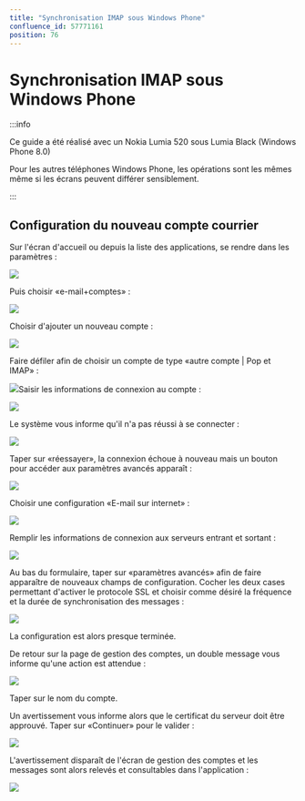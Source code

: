 ```yaml
---
title: "Synchronisation IMAP sous Windows Phone"
confluence_id: 57771161
position: 76
---
```

# Synchronisation IMAP sous Windows Phone


:::info

Ce guide a été réalisé avec un Nokia Lumia 520 sous Lumia Black (Windows Phone 8.0)

Pour les autres téléphones Windows Phone, les opérations sont les mêmes même si les écrans peuvent différer sensiblement.

:::


## Configuration du nouveau compte courrier

Sur l'écran d'accueil ou depuis la liste des applications, se rendre dans les paramètres :

![](../../../attachments/57771136/57771160.png)

Puis choisir «e-mail+comptes» :

![](../../../attachments/57771136/57771159.png)

Choisir d'ajouter un nouveau compte :

![](../../../attachments/57771136/57771158.png)

Faire défiler afin de choisir un compte de type «autre compte | Pop et IMAP» :

![](../../../attachments/57771161/57771181.png)Saisir les informations de connexion au compte :

![](../../../attachments/57771161/57771180.png)

Le système vous informe qu'il n'a pas réussi à se connecter :

![](../../../attachments/57771161/57771179.png)

Taper sur «réessayer», la connexion échoue à nouveau mais un bouton pour accéder aux paramètres avancés apparaît :

![](../../../attachments/57771161/57771178.png)

Choisir une configuration «E-mail sur internet» :

![](../../../attachments/57771161/57771177.png)

Remplir les informations de connexion aux serveurs entrant et sortant :

![](../../../attachments/57771161/57771176.png)

Au bas du formulaire, taper sur «paramètres avancés» afin de faire apparaître de nouveaux champs de configuration.
Cocher les deux cases permettant d'activer le protocole SSL et choisir comme désiré la fréquence et la durée de synchronisation des messages :

![](../../../attachments/57771161/57771175.png)

La configuration est alors presque terminée.

De retour sur la page de gestion des comptes, un double message vous informe qu'une action est attendue :

![](../../../attachments/57771161/57771174.png)

Taper sur le nom du compte.

Un avertissement vous informe alors que le certificat du serveur doit être approuvé. Taper sur «Continuer» pour le valider :

![](../../../attachments/57771161/57771173.png)

L'avertissement disparaît de l'écran de gestion des comptes et les messages sont alors relevés et consultables dans l'application :

![](../../../attachments/57771161/57771172.png)


 

 

